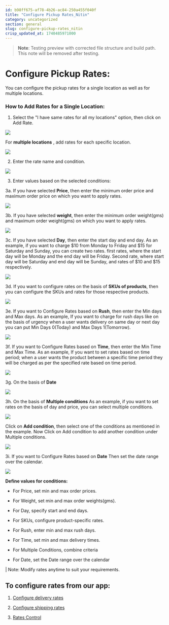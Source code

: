 ```yaml
---
id: b98ff675-af78-4b26-ac84-250a455f040f
title: "Configure Pickup Rates_Nitin"
category: uncategorized
section: general
slug: configure-pickup-rates_nitin
crisp_updated_at: 1740485971000
---
```


> **Note**: Testing preview with corrected file structure and build path. This note will be removed after testing.

# Configure Pickup Rates:

You can configure the pickup rates for a single location as well as for multiple locations.

### How to Add Rates for a Single Location:

1. Select the "I have same rates for all my locations" option, then click on Add Rate.

![](https://storage.crisp.chat/users/helpdesk/website/ca826b447482b000/screenshot-2025-01-14-175700_13kuovj.png)

For **multiple locations** , add rates for each specific location.

![](https://storage.crisp.chat/users/helpdesk/website/ca826b447482b000/screenshot-2025-01-14-175839_1kmmvms.png)

2. Enter the rate name and condition.

![](https://storage.crisp.chat/users/helpdesk/website/ca826b447482b000/ratenamecondition_g2718c.png)

3. Enter values based on the selected conditions:

3a. If you have selected **Price**, then enter the minimum order price and maximum order price on which you want to apply rates.

![](https://storage.crisp.chat/users/helpdesk/website/ca826b447482b000/screenshot-2024-12-16-122439_1k5kf7c.png)

3b. If you have selected **weight**, then enter the minimum order weight(gms) and maximum order weight(gms) on which you want to apply rates.

![](https://storage.crisp.chat/users/helpdesk/website/ca826b447482b000/screenshot-2024-12-16-122451_iethz5.png)

3c. If you have selected **Day**, then enter the start day and end day.
As an example, if you want to charge $10 from Monday to Friday and $15 for Saturday and Sunday, you can create two rates.
first rates, where the start day will be Monday and the end day will be Friday. Second rate, where start day will be Saturday and end day will be Sunday, and rates of $10 and $15 respectively.

![](https://storage.crisp.chat/users/helpdesk/website/ca826b447482b000/screenshot-2024-12-16-122508_rzwl5n.png)

3d. If you want to configure rates on the basis of **SKUs of products**, then you can configure the SKUs and rates for those respective products.

![](https://storage.crisp.chat/users/helpdesk/website/ca826b447482b000/screenshot-2024-12-16-122541_140nr06.png)

3e. If you want to Configure Rates based on **Rush**, then enter the Min days and Max days.
As an example, If you want to charge for rush days like on the basis of urgency when a user wants delivery on same day or next day you can put Min Days 0(Today) and Max Days 1(Tomorrow).

![](https://storage.crisp.chat/users/helpdesk/website/ca826b447482b000/screenshot-2024-12-16-122552_5va36d.png)

3f. If you want to Configure Rates based on **Time**, then enter the Min Time and Max Time.
As an example, If you want to set rates based on time period; when a user wants the product between a specific time period they will be charged as per the specified rate based on time period.

![](https://storage.crisp.chat/users/helpdesk/website/ca826b447482b000/screenshot-2024-12-16-122623_cvo4r2.png)

3g. On the basis of **Date**

![](https://storage.crisp.chat/users/helpdesk/website/ca826b447482b000/screenshot-2024-12-16-122609_v1ov04.png)

3h. On the basis of **Multiple conditions**
As an example, if you want to set rates on the basis of day and price, you can select multiple conditions.

![](https://storage.crisp.chat/users/helpdesk/website/ca826b447482b000/screenshot-2024-12-16-122639_1vcvw6n.png)

Click on **Add condition**, then select one of the conditions as mentioned in the example.
Now Click on Add condition to add another condition under Multiple conditions.

![](https://storage.crisp.chat/users/helpdesk/website/ca826b447482b000/screenshot-2024-12-16-122655_13ygahs.png)

3i. If you want to Configure Rates based on **Date** Then set the date range over the calendar.

![](https://storage.crisp.chat/users/helpdesk/website/ca826b447482b000/screenshot-2024-12-16-122714_1h5hx9s.png)

**Define values for conditions:**
* For Price, set min and max order prices.

* For Weight, set min and max order weights(gms).

* For Day, specify start and end days.

* For SKUs, configure product-specific rates.

* For Rush, enter min and max rush days.

* For Time, set min and max delivery times.

* For Multiple Conditions, combine criteria

* For Date, set the Date range over the calendar

| Note: Modify rates anytime to suit your requirements.

## To configure rates from our app:

1. [Configure delivery rates](https://help.birdchime.com/en-us/article/configure-delivery-rates-1xbrder/)

2. [Configure shipping rates](https://help.birdchime.com/en-us/article/configure-shipping-rates-llsy16/)

3. [Rates Control](https://help.birdchime.com/en-us/article/rates-control-jjcrrp/)
